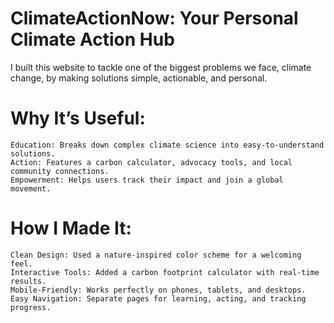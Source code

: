 # ClimateActionNow: Your Personal Climate Action Hub

I built this website to tackle one of the biggest problems we face, climate change, by making solutions simple, actionable, and personal.

# Why It’s Useful:
    Education: Breaks down complex climate science into easy-to-understand solutions.
    Action: Features a carbon calculator, advocacy tools, and local community connections.
    Empowerment: Helps users track their impact and join a global movement.

# How I Made It:
    Clean Design: Used a nature-inspired color scheme for a welcoming feel.
    Interactive Tools: Added a carbon footprint calculator with real-time results.
    Mobile-Friendly: Works perfectly on phones, tablets, and desktops.
    Easy Navigation: Separate pages for learning, acting, and tracking progress.
